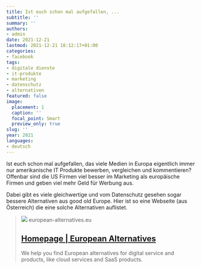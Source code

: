 ```yaml
---
title: Ist euch schon mal aufgefallen, ...
subtitle: ''
summary: ''
authors:
- admin
date: 2021-12-21
lastmod: 2021-12-21 18:12:17+01:00
categories:
- facebook
tags:
- digitale dienste
- it-produkte
- marketing
- datenschutz
- alternativen
featured: false
image:
  placement: 1
  caption: ''
  focal_point: Smart
  preview_only: true
slug: ''
year: 2021
languages:
- deutsch
---
```


Ist euch schon mal aufgefallen, das viele Medien in Europa eigentlich immer nur amerikanische IT Produkte bewerben, vergleichen und kommentieren? Offenbar sind die US Firmen viel besser im Marketing als europäische Firmen und geben viel mehr Geld für Werbung aus.  

Dabei gibt es viele gleichwertige und vom Datenschutz gesehen sogar bessere Alternativen aus good old Europe. Hier ist so eine Webseite (aus Österreich) die eine solche Alternativen auflistet.
> [![](https://mediamask.io/image/6056a97d-b893-4caf-a1f8-12f8251ae300?title=Homepage&description=We%20help%20you%20find%20European%20alternatives%20for%20digital%20service%20and%20products%2C%20like%20cloud%20services%20and%20SaaS%20products.&signature=3459f109bbfc270601ac5911fc64f8f9cce3bcf0f63bc2331a2504ac11497611)](https://european-alternatives.eu/)
> european-alternatives.eu
> ## [Homepage | European Alternatives](https://european-alternatives.eu/)
>
>We help you find European alternatives for digital service and products, like cloud services and SaaS products.